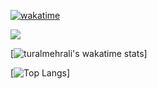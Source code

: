 
[![wakatime](https://wakatime.com/badge/user/8a423d6e-1e7d-4467-9512-dbdf27f38cf8.svg)](https://wakatime.com/@8a423d6e-1e7d-4467-9512-dbdf27f38cf8)

![](https://komarev.com/ghpvc/?username=turalmehrali)

[![turalmehrali's wakatime stats](https://github-readme-stats.vercel.app/api/wakatime?username=turalmehrali)]

[![Top Langs](https://github-readme-stats.vercel.app/api/top-langs/?username=turalmehrali&layout=compact)]

